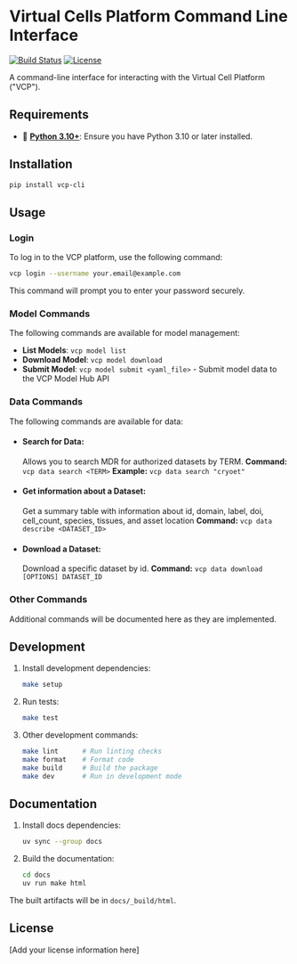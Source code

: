 # Virtual Cells Platform Command Line Interface

[![Build Status](https://img.shields.io/badge/build-passing-brightgreen)](https://github.com/chanzuckerberg/vcp-cli/actions)
[![License](https://img.shields.io/badge/license-MIT-blue)](LICENSE)

A command-line interface for interacting with the Virtual Cell Platform ("VCP").

## Requirements

- 🐍 **[Python 3.10+](https://www.python.org/downloads/)**: Ensure you have Python 3.10 or later installed.


## Installation

```bash
pip install vcp-cli
```

## Usage

### Login

To log in to the VCP platform, use the following command:

```bash
vcp login --username your.email@example.com
```

This command will prompt you to enter your password securely.

### Model Commands

The following commands are available for model management:

- **List Models**: `vcp model list`
- **Download Model**: `vcp model download`
- **Submit Model**: `vcp model submit <yaml_file>` - Submit model data to the VCP Model Hub API

### Data Commands

The following commands are available for data:

- #### Search for Data:
   Allows you to search MDR for authorized datasets by TERM.
   **Command:** `vcp data search <TERM>`
   **Example:** `vcp data search "cryoet"`

- #### Get information about a Dataset:
   Get a summary table with information about id, domain, label, doi, cell_count, species, tissues, and asset location
   **Command:** `vcp data describe <DATASET_ID>`

- #### Download a Dataset:
   Download a specific dataset by id.
   **Command:** `vcp data download [OPTIONS] DATASET_ID`

### Other Commands

Additional commands will be documented here as they are implemented.

## Development

1. Install development dependencies:
   ```bash
   make setup
   ```

2. Run tests:
   ```bash
   make test
   ```

3. Other development commands:
   ```bash
   make lint      # Run linting checks
   make format    # Format code
   make build     # Build the package
   make dev       # Run in development mode
   ```

## Documentation

1. Install docs dependencies:
   ```bash
   uv sync --group docs
   ```

2. Build the documentation:
   ```bash
   cd docs
   uv run make html
   ```

The built artifacts will be in `docs/_build/html`.

## License

[Add your license information here]
